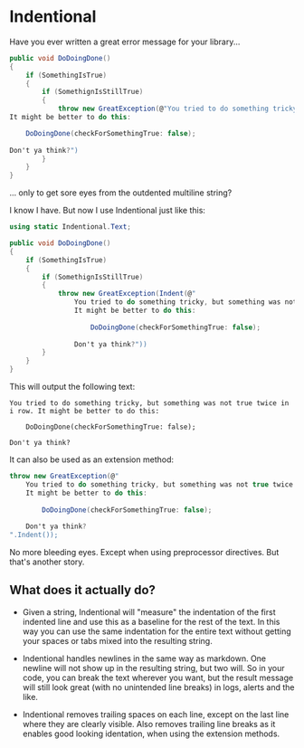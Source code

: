 # Indentional

Have you ever written a great error message for your library...

```C#
public void DoDoingDone()
{
    if (SomethingIsTrue) 
    { 
        if (SomethignIsStillTrue)
        {
            throw new GreatException(@"You tried to do something tricky, but something was not true twice in i row.
It might be better to do this:

    DoDoingDone(checkForSomethingTrue: false);
    
Don't ya think?")
        }
    }
}
```

... only to get sore eyes from the outdented multiline string?

I know I have. But now I use Indentional just like this:

```C#
using static Indentional.Text;

public void DoDoingDone()
{
    if (SomethingIsTrue) 
    { 
        if (SomethignIsStillTrue)
        {
            throw new GreatException(Indent(@"
                You tried to do something tricky, but something was not true twice in i row.
                It might be better to do this:
                    
                    DoDoingDone(checkForSomethingTrue: false);
                
                Don't ya think?"))
        }
    }
}
```

This will output the following text: 

```
You tried to do something tricky, but something was not true twice in i row. It might be better to do this:
                    
    DoDoingDone(checkForSomethingTrue: false);
                
Don't ya think?
```

It can also be used as an extension method:

```C#
throw new GreatException(@"
    You tried to do something tricky, but something was not true twice in i row.
    It might be better to do this:
                    
        DoDoingDone(checkForSomethingTrue: false);
                
    Don't ya think?
".Indent());
```

No more bleeding eyes. Except when using preprocessor directives. But that's another story.

## What does it actually do?

- Given a string, Indentional will "measure" the indentation of the first indented line and use this as a baseline 
for the rest of the text. In this way you can use the same indentation for the entire text without
getting your spaces or tabs mixed into the resulting string.

- Indentional handles newlines in the same way as markdown. One newline will not show up in the resulting 
string, but two will. So in your code, you can break the text wherever you want, but the result message 
will still look great (with no unintended line breaks) in logs, alerts and the like.

- Indentional removes trailing spaces on each line, except on the last line where they are clearly visible. 
Also removes trailing line breaks as it enables good looking identation, when using the extension methods.
 